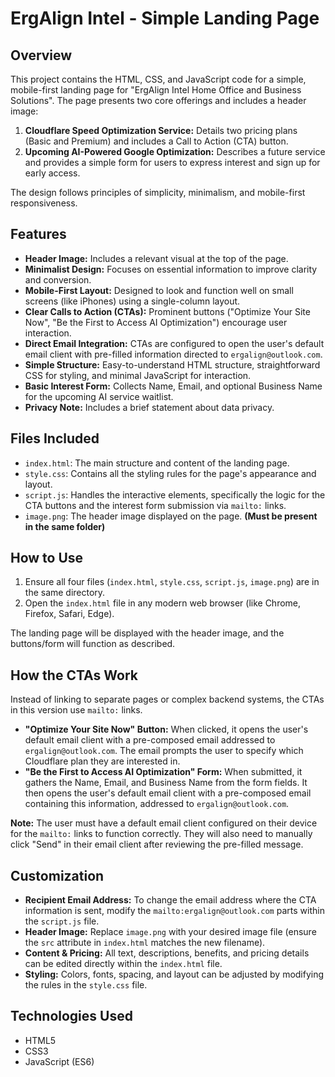 # ErgAlign Intel - Simple Landing Page

## Overview

This project contains the HTML, CSS, and JavaScript code for a simple, mobile-first landing page for "ErgAlign Intel Home Office and Business Solutions". The page presents two core offerings and includes a header image:

1.  **Cloudflare Speed Optimization Service:** Details two pricing plans (Basic and Premium) and includes a Call to Action (CTA) button.
2.  **Upcoming AI-Powered Google Optimization:** Describes a future service and provides a simple form for users to express interest and sign up for early access.

The design follows principles of simplicity, minimalism, and mobile-first responsiveness.

## Features

* **Header Image:** Includes a relevant visual at the top of the page.
* **Minimalist Design:** Focuses on essential information to improve clarity and conversion.
* **Mobile-First Layout:** Designed to look and function well on small screens (like iPhones) using a single-column layout.
* **Clear Calls to Action (CTAs):** Prominent buttons ("Optimize Your Site Now", "Be the First to Access AI Optimization") encourage user interaction.
* **Direct Email Integration:** CTAs are configured to open the user's default email client with pre-filled information directed to `ergalign@outlook.com`.
* **Simple Structure:** Easy-to-understand HTML structure, straightforward CSS for styling, and minimal JavaScript for interaction.
* **Basic Interest Form:** Collects Name, Email, and optional Business Name for the upcoming AI service waitlist.
* **Privacy Note:** Includes a brief statement about data privacy.

## Files Included

* `index.html`: The main structure and content of the landing page.
* `style.css`: Contains all the styling rules for the page's appearance and layout.
* `script.js`: Handles the interactive elements, specifically the logic for the CTA buttons and the interest form submission via `mailto:` links.
* `image.png`: The header image displayed on the page. **(Must be present in the same folder)**

## How to Use

1.  Ensure all four files (`index.html`, `style.css`, `script.js`, `image.png`) are in the same directory.
2.  Open the `index.html` file in any modern web browser (like Chrome, Firefox, Safari, Edge).

The landing page will be displayed with the header image, and the buttons/form will function as described.

## How the CTAs Work

Instead of linking to separate pages or complex backend systems, the CTAs in this version use `mailto:` links.

* **"Optimize Your Site Now" Button:** When clicked, it opens the user's default email client with a pre-composed email addressed to `ergalign@outlook.com`. The email prompts the user to specify which Cloudflare plan they are interested in.
* **"Be the First to Access AI Optimization" Form:** When submitted, it gathers the Name, Email, and Business Name from the form fields. It then opens the user's default email client with a pre-composed email containing this information, addressed to `ergalign@outlook.com`.

**Note:** The user must have a default email client configured on their device for the `mailto:` links to function correctly. They will also need to manually click "Send" in their email client after reviewing the pre-filled message.

## Customization

* **Recipient Email Address:** To change the email address where the CTA information is sent, modify the `mailto:ergalign@outlook.com` parts within the `script.js` file.
* **Header Image:** Replace `image.png` with your desired image file (ensure the `src` attribute in `index.html` matches the new filename).
* **Content & Pricing:** All text, descriptions, benefits, and pricing details can be edited directly within the `index.html` file.
* **Styling:** Colors, fonts, spacing, and layout can be adjusted by modifying the rules in the `style.css` file.

## Technologies Used

* HTML5
* CSS3
* JavaScript (ES6)
